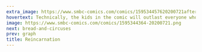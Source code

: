 ```yaml
---
extra_image: https://www.smbc-comics.com/comics/159534457620200721after.png
hovertext: Technically, the kids in the comic will outlast everyone who reads it.
image: https://www.smbc-comics.com/comics/1595344364-20200721.png
next: bread-and-circuses
prev: graph
title: Reincarnation
---
```

